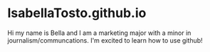 # IsabellaTosto.github.io
Hi my name is Bella and I am a marketing major with a minor in journalism/communcations. I'm excited to learn how to use github!

